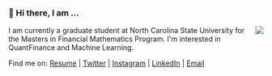 ### 👋 Hi there, I am ...

<img align="right" src="https://github-readme-stats.vercel.app/api?username=Bazinga-0411&show_icons=true&icon_color=0366d6&bg_color=ffffff&hide_title=true" />

I am currently a graduate student at North Carolina State University for the Masters in Financial Mathematics Program. I'm interested in QuantFinance and Machine Learning.

Find me on: [Resume](https://github.com/Bazinga-0411/resume/releases/download/main/resume.pdf) | [Twitter](https://twitter.com/Bazinga419) | [Instagram](https://www.instagram.com/lilyhuanglalala/) | [LinkedIn](https://www.linkedin.com/in/QinyangHuang/) | [Email](mailto:qhuang26@ncsu.edu)

